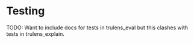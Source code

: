 # Testing

TODO: Want to include docs for tests in trulens_eval but this clashes with tests in trulens_explain.

<!-- ::: tests.test -->
